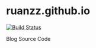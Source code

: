 # ruanzz.github.io
[![Build Status](https://travis-ci.com/ruanzz/ruanzz.github.io.svg?branch=source)](https://travis-ci.com/ruanzz/ruanzz.github.io)

Blog Source Code
